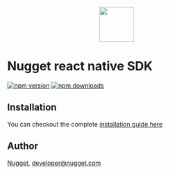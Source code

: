 <p align="center">
  <img src="https://github.com/nugget-tech/Nugget-iOS-SDK/blob/main/nugget.svg" height="80"/>
</p>

# Nugget react native SDK
[![npm version](https://badge.fury.io/js/nugget-rn.svg)](https://badge.fury.io/js/nugget-rn)
[![npm downloads](https://img.shields.io/npm/dm/nugget-rn.svg)](https://www.npmjs.com/package/nugget-rn)


## Installation

You can checkout the complete [installation guide here](https://nugget.com/platforms/react-native)

## Author

[Nugget](https://nugget.com), developer@nugget.com
